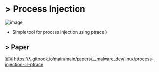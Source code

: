 # > Process Injection
![image](https://github.com/user-attachments/assets/5fadfa05-0a2b-4102-8006-809d64b4da66)
- Simple tool for process injection using ptrace()

## > Paper
🇧🇷 https://λ.gitbook.io/main/main/papers/__malware_dev/linux/process-injection-or-ptrace
